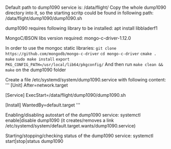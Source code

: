 Default path to dump1090 service is: /data/flight/
Copy the whole dump1090 directory into it, so the starting scritp could be found in following path:
/data/flight/dump1090/dump1090.sh

dump1090 requires following library to be installed:
apt install libbladerf1

MongoC/BSON libs version required:
mongo-c-driver-1.12.0

In order to use the mongoc static libraries:
`git clone https://github.com/mongodb/mongo-c-driver`
`cd mongo-c-driver`
`cmake .`
`make`
`sudo make install`
`export PKG_CONFIG_PATH=/usr/local/lib64/pkgconfig/`
And then run `make clean && make` on the dump1090 folder

Create a file /etc/systemd/system/dump1090.service with following content:
'''
[Unit]
After=network.target

[Service]
ExecStart=/data/flight/dump1090/dump1090.sh

[Install]
WantedBy=default.target
'''

Enabling/disabling autostart of the dump1090 service:
systemctl enable|disable dump1090   (it creates/removes a link /etc/systemd/system/default.target.wants/dump1090.service)

Starting/stopping/checking status of the dump1090 service:
systemctl start|stop|status dump1090
